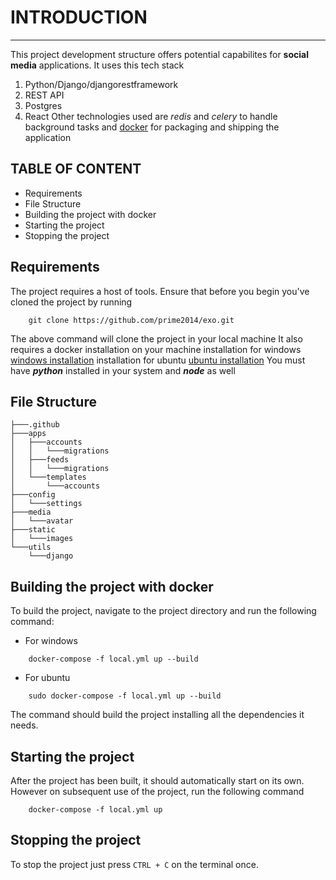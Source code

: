 
# INTRODUCTION
---

This project development structure offers potential capabilites for **social media** applications.
It uses this tech stack
1. Python/Django/djangorestframework
2. REST API
3. Postgres
4. React
Other technologies used are *redis* and *celery* to handle background tasks
and [docker](https://docker.com) for packaging and shipping the application

## TABLE OF CONTENT
- Requirements
- File Structure
- Building the project with docker
- Starting the project
- Stopping the project



## Requirements
The project requires a host of tools.
Ensure that before you begin you've cloned the project by running
```
    git clone https://github.com/prime2014/exo.git
```
The above command will clone the project in your local machine
It also requires a docker installation on your machine
installation for windows [windows installation](https://docs.docker.com/desktop/windows/install/)
installation for ubuntu [ubuntu installation](https://docs.docker.com/desktop/ubuntu/install/)
You must have ***python*** installed in your system and ***node*** as well

## File Structure
```
├───.github
├───apps
│   ├───accounts
│   │   └───migrations
│   ├───feeds
│   │   └───migrations
│   └───templates
│       └───accounts
├───config
│   └───settings
├───media
│   └───avatar
├───static
│   └───images
└───utils
    └───django
```

## Building the project with docker
To build the project, navigate to the project directory and run the following command:
- For windows
```
    docker-compose -f local.yml up --build
```
- For ubuntu
```
    sudo docker-compose -f local.yml up --build
```
The command should build the project installing all the dependencies it needs.

## Starting the project
After the project has been built, it should automatically start on its own.
However on subsequent use of the project, run the following command
```
    docker-compose -f local.yml up
```

## Stopping the project
To stop the project just press `CTRL + C` on the terminal once.

